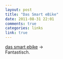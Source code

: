 ```yaml
---
layout: post
title: "Das Smart eBike"
date: 2011-08-31 22:01
comments: true
categories: links
link: true
---
```

[das smart ebike](http://www.smart.ch/12bfd2a1-2244-566e-ac98-c890cbee8d09 "Das Smart eBike") &rarr;  
Fantastisch.